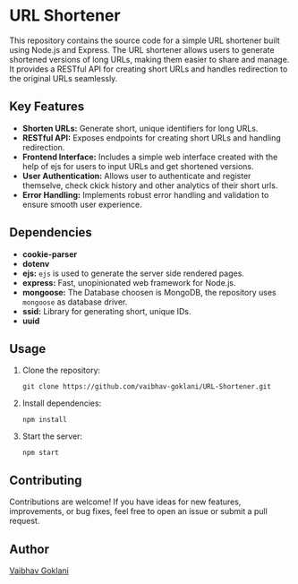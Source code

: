 # URL Shortener

This repository contains the source code for a simple URL shortener built using Node.js and Express. The URL shortener allows users to generate shortened versions of long URLs, making them easier to share and manage. It provides a RESTful API for creating short URLs and handles redirection to the original URLs seamlessly.

## Key Features
- **Shorten URLs:** Generate short, unique identifiers for long URLs.
- **RESTful API:** Exposes endpoints for creating short URLs and handling redirection.
- **Frontend Interface:** Includes a simple web interface created with the help of ejs for users to input URLs and get shortened versions.
- **User Authentication:** Allows user to authenticate and register themselve, check ckick history and other analytics of their short urls.
- **Error Handling:** Implements robust error handling and validation to ensure smooth user experience.

## Dependencies
- **cookie-parser**
- **dotenv**
- **ejs:** `ejs` is used to generate the server side rendered pages.
- **express:** Fast, unopinionated web framework for Node.js.
- **mongoose:** The Database choosen is MongoDB, the repository uses `mongoose` as database driver.
- **ssid:** Library for generating short, unique IDs.
- **uuid**

## Usage
1. Clone the repository:
   ```
   git clone https://github.com/vaibhav-goklani/URL-Shortener.git
   ```
2. Install dependencies:
   ```
   npm install
   ```
3. Start the server:
   ```
   npm start
   ```

## Contributing
Contributions are welcome! If you have ideas for new features, improvements, or bug fixes, feel free to open an issue or submit a pull request.

## Author
[Vaibhav Goklani](https://github.com/vaibhav-goaklani)